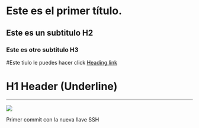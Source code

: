 # Este es el primer título.
## Este es un subtitulo H2
### Este es otro subtitulo H3
#Este tiulo le puedes hacer click [Heading link](https://github.com/pandao/editor.md "Heading link")

H1 Header (Underline)
=============
----

![](https://github.com/IrvingReyes/irvingreyes.github.io/blob/main/9e59ab17647904b2b7ea7ba098ec264f.jpg)

Primer commit con la nueva llave SSH

